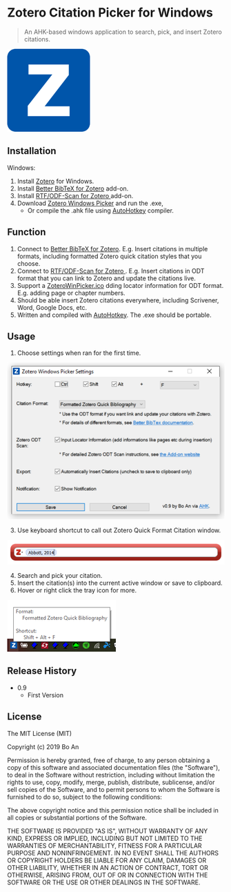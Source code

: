 # Zotero Citation Picker for Windows

> An AHK-based windows application to search, pick, and insert Zotero citations.

![](img/readme_icon.png)



## Installation

Windows: 

1. Install [Zotero](https://www.zotero.org/download/) for Windows.
2. Install [Better BibTeX for Zotero](https://retorque.re/zotero-better-bibtex/installation/) add-on.
3. Install [RTF/ODF-Scan for Zotero ](https://zotero-odf-scan.github.io/zotero-odf-scan/) add-on.
4. Download [Zotero Windows Picker](https://github.com/boan-anbo/Zotero-Citation-Picker-for-Windows/releases) and run the .exe,
	* Or compile the .ahk file using [AutoHotkey](https://www.autohotkey.com/) compiler.

## Function

1. Connect to [Better BibTeX for Zotero](https://retorque.re/zotero-better-bibtex/installation/). E.g. Insert citations in multiple formats, including formatted Zotero quick citation styles that you choose.
2. Connect to [RTF/ODF-Scan for Zotero ](https://zotero-odf-scan.github.io/zotero-odf-scan/). E.g. Insert citations in ODT format that you can link to Zotero and update the citations live.
3. Support a [ZoteroWinPicker.ico](C:\Users\Bo\Dropbox\NEra\Script\ZoteroWindowsPickerSrc\ZoteroWinPicker.ico) dding locator information for ODT format. E.g. adding page or chapter numbers.
4. Should be able insert Zotero citations everywhere, including Scrivener, Word, Google Docs, etc.
5. Written and compiled with [AutoHotkey](https://www.autohotkey.com/). The .exe should be portable.

## Usage

1. Choose settings when ran for the first time.

![](img/settings.png)

3. Use keyboard shortcut to call out Zotero Quick Format Citation window.

![](img/look_up.png)

4. Search and pick your citation.
5. Insert the citation(s) into the current active window or save to clipboard.
5. Hover or right click the tray icon for more.

![](img/tray_icon.png)

## Release History

* 0.9
    * First Version

## License

The MIT License (MIT)

Copyright (c) 2019 Bo An

Permission is hereby granted, free of charge, to any person obtaining a copy of this software and associated documentation files (the "Software"), to deal in the Software without restriction, including without limitation the rights to use, copy, modify, merge, publish, distribute, sublicense, and/or sell copies of the Software, and to permit persons to whom the Software is furnished to do so, subject to the following conditions:

The above copyright notice and this permission notice shall be included in all copies or substantial portions of the Software.

THE SOFTWARE IS PROVIDED "AS IS", WITHOUT WARRANTY OF ANY KIND, EXPRESS OR IMPLIED, INCLUDING BUT NOT LIMITED TO THE WARRANTIES OF MERCHANTABILITY, FITNESS FOR A PARTICULAR PURPOSE AND NONINFRINGEMENT. IN NO EVENT SHALL THE AUTHORS OR COPYRIGHT HOLDERS BE LIABLE FOR ANY CLAIM, DAMAGES OR OTHER LIABILITY, WHETHER IN AN ACTION OF CONTRACT, TORT OR OTHERWISE, ARISING FROM, OUT OF OR IN CONNECTION WITH THE SOFTWARE OR THE USE OR OTHER DEALINGS IN THE SOFTWARE.
